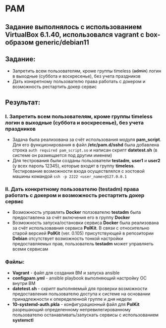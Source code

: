 # PAM
## Задание выполнялось с использованием VirtualBox 6.1.40, использовался vagrant с box-образом generic/debian11

## Задание:
- Запретить всем пользователям, кроме группы timeless (~~admin~~) логин в выходные (суббота и воскресенье), без учета праздников
- Дать конкретному пользователю права работать с докером и возможность рестартить докер сервис

## Результат:
### I. Запретить всем пользователям, кроме группы timeless логин в выходные (суббота и воскресенье), без учета праздников
- Задача была реализована за счёт использования модуля **pam_script**. Для его функционирования в файл **/etc/pam.d/sshd** была добавлена строка `auth required pam_script.so` и написан скрипт **datetest.sh** (в системе он размещается под другим именем)
- Для тестрования были созданы пользователи **testadm**, **user1** и **user2** (у всех пароль 12345), которые входят в группу **timeless**. Тестирование возможности входа осуществлялся с хостовой машины  командой `ssh -p 2222 <user_name>@127.0.0.1`


### II. Дать конкретному пользователю (testadm) права работать с докером и возможность рестартить докер сервис
- Возможность управлять **Docker** ползователю **testadm** была предоставлена за счёт включения его в группу **Docker**
- Возможность запуска/остановки сервиса **Docker** была реализована за счёт использовавния сервиса **PolKit**. В связи с относительно старой версией **PolKit** (ver. 0.105) присутствующей в репозитории **Debian** отсутствует возможность тонкой настройки предоставляемых прав, пользователь **testadm** может управляеть всеми сервисам

### Файлы:
- **Vagrant** - файл для создания ВМ и запуска ansible
- **configpam.yml** - ansible playbook выполняющий настройку ОС внутри ВМ
- **datetest.sh** - скрипт выполняемый для проверки возможности предоставления пользователю доступа к системе на основании принадлежности к опеределенной группе и дня недели
- **10-systemd-auth.pkla** - конфигурационный файл для **PolKit** разрешающий определенному непревилегированному пользователю останавливать/запускать сервисы с использованием **systemctl**

